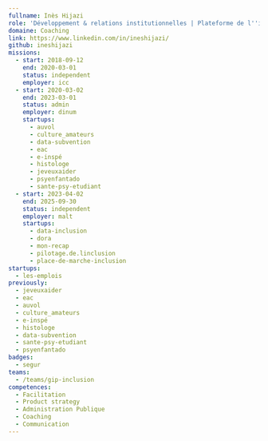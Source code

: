 ```yaml
---
fullname: Inès Hijazi
role: 'Développement & relations institutionnelles | Plateforme de l''inclusion '
domaine: Coaching
link: https://www.linkedin.com/in/ineshijazi/
github: ineshijazi
missions:
  - start: 2018-09-12
    end: 2020-03-01
    status: independent
    employer: icc
  - start: 2020-03-02
    end: 2023-03-01
    status: admin
    employer: dinum
    startups:
      - auvol
      - culture_amateurs
      - data-subvention
      - eac
      - e-inspé
      - histologe
      - jeveuxaider
      - psyenfantado
      - sante-psy-etudiant
  - start: 2023-04-02
    end: 2025-09-30
    status: independent
    employer: malt
    startups:
      - data-inclusion
      - dora
      - mon-recap
      - pilotage.de.linclusion
      - place-de-marche-inclusion
startups:
  - les-emplois
previously:
  - jeveuxaider
  - eac
  - auvol
  - culture_amateurs
  - e-inspé
  - histologe
  - data-subvention
  - sante-psy-etudiant
  - psyenfantado
badges:
  - segur
teams:
  - /teams/gip-inclusion
competences:
  - Facilitation
  - Product strategy
  - Administration Publique
  - Coaching
  - Communication
---
```

